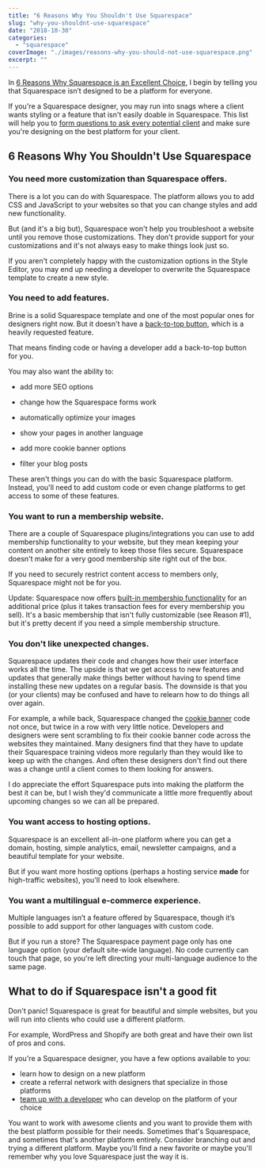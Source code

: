 ```yaml
---
title: "6 Reasons Why You Shouldn't Use Squarespace"
slug: "why-you-shouldnt-use-squarespace"
date: "2018-10-30"
categories: 
  - "squarespace"
coverImage: "./images/reasons-why-you-should-not-use-squarespace.png"
excerpt: ""
---
```


In [6 Reasons Why Squarespace is an Excellent Choice](https://heathertovey.com/blog/choose-squarespace), I begin by telling you that Squarespace isn’t designed to be a platform for everyone.

If you're a Squarespace designer, you may run into snags where a client wants styling or a feature that isn't easily doable in Squarespace. This list will help you to [form questions to ask every potential client](https://heathertovey.com/blog/before-designing-your-website) and make sure you're designing on the best platform for your client.


## 6 Reasons Why You Shouldn't Use Squarespace

### You need more customization than Squarespace offers.

There is a lot you can do with Squarespace. The platform allows you to add CSS and JavaScript to your websites so that you can change styles and add new functionality.

But (and it's a big but), Squarespace won't help you troubleshoot a website until you remove those customizations. They don't provide support for your customizations and it's not always easy to make things look just so.

If you aren't completely happy with the customization options in the Style Editor, you may end up needing a developer to overwrite the Squarespace template to create a new style.

### You need to add features.

Brine is a solid Squarespace template and one of the most popular ones for designers right now. But it doesn't have a [back-to-top button](https://heathertovey.com/blog/floating-back-to-top-button), which is a heavily requested feature.

That means finding code or having a developer add a back-to-top button for you.

You may also want the ability to:

- add more SEO options
    
- change how the Squarespace forms work
    
- automatically optimize your images
    
- show your pages in another language
    
- add more cookie banner options
    
- filter your blog posts
    

These aren't things you can do with the basic Squarespace platform. Instead, you'll need to add custom code or even change platforms to get access to some of these features.

### You want to run a membership website.

There are a couple of Squarespace plugins/integrations you can use to add membership functionality to your website, but they mean keeping your content on another site entirely to keep those files secure. Squarespace doesn't make for a very good membership site right out of the box.

If you need to securely restrict content access to members only, Squarespace might not be for you.

Update: Squarespace now offers [built-in membership functionality](https://www.squarespace.com/ecommerce/membership-sites) for an additional price (plus it takes transaction fees for every membership you sell). It's a basic membership that isn't fully customizable (see Reason #1), but it's pretty decent if you need a simple membership structure.

### You don't like unexpected changes.

Squarespace updates their code and changes how their user interface works all the time. The upside is that we get access to new features and updates that generally make things better without having to spend time installing these new updates on a regular basis. The downside is that you (or your clients) may be confused and have to relearn how to do things all over again.

For example, a while back, Squarespace changed the [cookie banner](https://heathertovey.com/blog/how-to-customize-the-squarespace-cookie-banner) code not once, but twice in a row with very little notice. Developers and designers were sent scrambling to fix their cookie banner code across the websites they maintained. Many designers find that they have to update their Squarespace training videos more regularly than they would like to keep up with the changes. And often these designers don't find out there was a change until a client comes to them looking for answers.

I do appreciate the effort Squarespace puts into making the platform the best it can be, but I wish they'd communicate a little more frequently about upcoming changes so we can all be prepared.

### You want access to hosting options.

Squarespace is an excellent all-in-one platform where you can get a domain, hosting, simple analytics, email, newsletter campaigns, and a beautiful template for your website.

But if you want more hosting options (perhaps a hosting service **made** for high-traffic websites), you'll need to look elsewhere.

### You want a multilingual e-commerce experience.

Multiple languages isn’t a feature offered by Squarespace, though it’s possible to add support for other languages with custom code.

But if you run a store? The Squarespace payment page only has one language option (your default site-wide language). No code currently can touch that page, so you're left directing your multi-language audience to the same page.

## What to do if Squarespace isn't a good fit

Don't panic! Squarespace is great for beautiful and simple websites, but you will run into clients who could use a different platform.

For example, WordPress and Shopify are both great and have their own list of pros and cons.

If you're a Squarespace designer, you have a few options available to you:

- learn how to design on a new platform
- create a referral network with designers that specialize in those platforms
- [team up with a developer](https://heathertovey.com/blog/5-benefits-with-a-developer) who can develop on the platform of your choice

You want to work with awesome clients and you want to provide them with the best platform possible for their needs. Sometimes that's Squarespace, and sometimes that's another platform entirely. Consider branching out and trying a different platform. Maybe you'll find a new favorite or maybe you'll remember why you love Squarespace just the way it is.